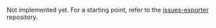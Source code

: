 Not implemented yet. For a starting point, refer to the [issues-exporter](https://github.com/UUDigitalHumanitieslab/issues-exporter) repository.